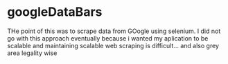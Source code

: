 # googleDataBars
THe point of this was to scrape data from GOogle using selenium. I did not go with this approach eventually because i wanted my aplication to be scalable and maintaining scalable web scraping is difficult... and also grey area legality wise
